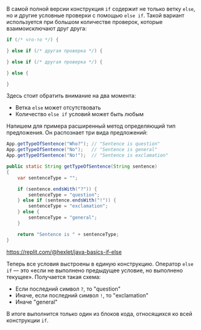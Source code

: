В самой полной версии конструкция `if` содержит не только ветку `else`, но и другие условные проверки с помощью `else if`. Такой вариант используется при большом количестве проверок, которые взаимоисключают друг друга:

```java
if (/* что-то */) {

} else if (/* другая проверка */) {

} else if (/* другая проверка */) {

} else {

}
```

Здесь стоит обратить внимание на два момента:

* Ветка `else` может отсутствовать
* Количество `else if` условий может быть любым

Напишем для примера расширенный метод определяющий тип предложения. Он распознает три вида предложений:

```java
App.getTypeOfSentence("Who?"); // "Sentence is question"
App.getTypeOfSentence("No");   // "Sentence is general"
App.getTypeOfSentence("No!");  // "Sentence is exclamation"

public static String getTypeOfSentence(String sentence)
{
    var sentenceType = "";

    if (sentence.endsWith("?")) {
        sentenceType = "question";
    } else if (sentence.endsWith("!")) {
        sentenceType = "exclamation";
    } else {
        sentenceType = "general";
    }

    return "Sentence is " + sentenceType;
}
```

https://replit.com/@hexlet/java-basics-if-else

Теперь все условия выстроены в единую конструкцию. Оператор `else if` — это «если не выполнено предыдущее условие, но выполнено текущее». Получается такая схема:

- Если последний символ `?`, то "question"
- Иначе, если последний символ `!`, то "exclamation"
- Иначе "general"

В итоге выполнится только один из блоков кода, относящихся ко всей конструкции `if`.
